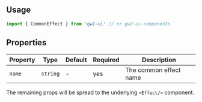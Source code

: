 ## Usage

```js
import { CommonEffect } from 'gw2-ui' // or gw2-ui-components
```

## Properties

| Property | Type     | Default | Required | Description            |
| -------- | -------- | ------- | -------- | ---------------------- |
| `name`   | `string` | -       | yes      | The common effect name |

The remaining props will be spread to the underlying `<Effect/>` component.
